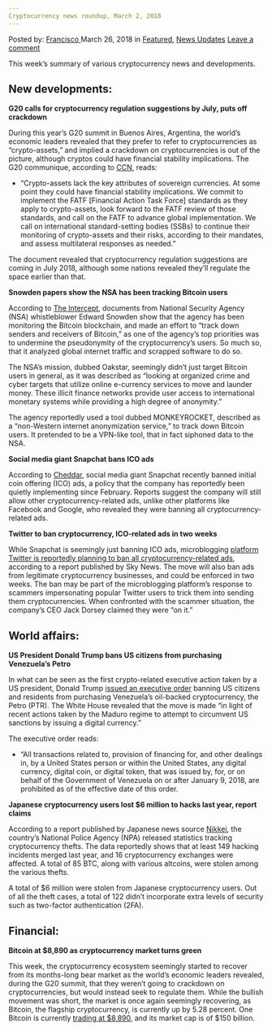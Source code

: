 ```yaml
---
Cryptocurrency news roundup, March 2, 2018
---
```

<article class="post-listing post-25156 post type-post status-publish format-standard has-post-thumbnail hentry 
category-news-updates tag-5927 tag-1898 tag-cryptocurrency tag-march tag-news tag-roundup">
<div class="post-inner">
<span>Posted by: <a href="https://www.deepdotweb.com/author/francisco/" title="">Francisco </a></span>
<span>March 26, 2018</span>
<span>in <a href="https://www.deepdotweb.com/category/deepdot-news/" rel="category tag">Featured</a>, <a href="https://www.deepdotweb.com/category/news-updates/" rel="category tag">News Updates</a></span>
<span><a href="https://www.deepdotweb.com/2018/03/26/cryptocurrency-news-roundup-march-2-2018/#respond">Leave a comment</a></span>


<p>This week’s summary of various cryptocurrency news and developments.</p>
<h2>New developments:</h2>
<p><strong>G20 calls for cryptocurrency regulation suggestions by July, puts off crackdown</strong></p>
<p>During this year’s G20 summit in Buenos Aires, Argentina, the world’s economic leaders revealed that they prefer to refer to cryptocurrencies as “crypto-assets,” and implied a crackdown on cryptocurrencies is out of the picture, although cryptos could have financial stability implications. The G20 communique, according to <a href="https://www.ccn.com/official-g20-calls-for-cryptocurrency-regulations-by-july-2018/">CCN</a>, reads:</p>
<ul>
<li>“Crypto-assets lack the key attributes of sovereign currencies. At some point they could have financial stability implications. We commit to implement the FATF [Financial Action Task Force] standards as they apply to crypto-assets, look forward to the FATF review of those standards, and call on the FATF to advance global implementation. We call on international standard-setting bodies (SSBs) to continue their monitoring of crypto-assets and their risks, according to their mandates, and assess multilateral responses as needed.”</li>
</ul>
<p>The document revealed that cryptocurrency regulation suggestions are coming in July 2018, although some nations revealed they’ll regulate the space earlier than that.</p>
<p><strong>Snowden papers show the NSA has been tracking Bitcoin users</strong></p>
<p>According to <a href="https://theintercept.com/2018/03/20/the-nsa-worked-to-track-down-bitcoin-users-snowden-documents-reveal/">The Intercept</a>, documents from National Security Agency (NSA) whistleblower Edward Snowden show that the agency has been monitoring the Bitcoin blockchain, and made an effort to “track down senders and receivers of Bitcoin,” as one of the agency’s top priorities was to undermine the pseudonymity of the cryptocurrency’s users. So much so, that it analyzed global internet traffic and scrapped software to do so.</p>
<p>The NSA’s mission, dubbed Oakstar, seemingly didn’t just target Bitcoin users in general, as it was described as “looking at organized crime and cyber targets that utilize online e-currency services to move and launder money. These illicit finance networks provide user access to international monetary systems while providing a high degree of anonymity.”</p>
<p>The agency reportedly used a tool dubbed MONKEYROCKET, described as a “non-Western internet anonymization service,” to track down Bitcoin users. It pretended to be a VPN-like tool, that in fact siphoned data to the NSA.</p>
<p><strong>Social media giant Snapchat bans ICO ads</strong></p>
<p>According to <a href="https://cheddar.com/videos/snapchat-bans-cryptocurrency-ico-ads">Cheddar</a>, social media giant Snapchat recently banned initial coin offering (ICO) ads, a policy that the company has reportedly been quietly implementing since February. Reports suggest the company will still allow other cryptocurrency-related ads, unlike other platforms like Facebook and Google, who revealed they were banning all cryptocurrency-related ads.</p>
<p><strong>Twitter to ban cryptocurrency, ICO-related ads in two weeks</strong></p>
<p>While Snapchat is seemingly just banning ICO ads, microblogging <a href="https://news.sky.com/story/twitter-to-prohibit-range-of-cryptocurrency-ads-11293387">platform Twitter is reportedly planning to ban all cryptocurrency-related ads</a>, according to a report published by Sky News. The move will also ban ads from legitimate cryptocurrency businesses, and could be enforced in two weeks. The ban may be part of the microblogging platform’s response to scammers impersonating popular Twitter users to trick them into sending them cryptocurrencies. When confronted with the scammer situation, the company’s CEO Jack Dorsey claimed they were “on it.”</p>
<h2>World affairs:</h2>
<p><strong>US President Donald Trump bans US citizens from purchasing Venezuela’s Petro</strong></p>
<p>In what can be seen as the first crypto-related executive action taken by a US president, Donald Trump <a href="https://www.whitehouse.gov/presidential-actions/executive-order-taking-additional-steps-address-situation-venezuela/">issued an executive order</a> banning US citizens and residents from purchasing Venezuela’s oil-backed cryptocurrency, the Petro (PTR). The White House revealed that the move is made “in light of recent actions taken by the Maduro regime to attempt to circumvent US sanctions by issuing a digital currency.”</p>
<p>The executive order reads:</p>
<ul>
<li>“All transactions related to, provision of financing for, and other dealings in, by a United States person or within the United States, any digital currency, digital coin, or digital token, that was issued by, for, or on behalf of the Government of Venezuela on or after January 9, 2018, are prohibited as of the effective date of this order.</li>
</ul>
<p><strong>Japanese cryptocurrency users lost $6 million to hacks last year, report claims</strong></p>
<p>According to a report published by Japanese news source <a href="https://www.nikkei.com/article/DGXMZO2841222022032018MM0000/">Nikkei</a>, the country’s National Police Agency (NPA) released statistics tracking cryptocurrency thefts. The data reportedly shows that at least 149 hacking incidents merged last year, and 16 cryptocurrency exchanges were affected. A total of 85 BTC, along with various altcoins, were stolen among the various thefts.</p>
<p>A total of $6 million were stolen from Japanese cryptocurrency users. Out of all the theft cases, a total of 122 didn’t incorporate extra levels of security such as two-factor authentication (2FA).</p>
<h2>Financial:</h2>
<p><strong>Bitcoin at $8,890 as cryptocurrency market turns green</strong></p>
<p>This week, the cryptocurrency ecosystem seemingly started to recover from its months-long bear market as the world’s economic leaders revealed, during the G20 summit, that they weren’t going to crackdown on cryptocurrencies, but would instead seek to regulate them. While the bullish movement was short, the market is once again seemingly recovering, as Bitcoin, the flagship cryptocurrency, is currently up by 5.28 percent. One Bitcoin is currently <a href="https://coinmarketcap.com/currencies/verge/">trading at $8,890</a>, and its market cap is of $150 billion.</p>
</div>
<span style="display:none"><a href="https://www.deepdotweb.com/tag/2018/" rel="tag">2018</a> <a href="https://www.deepdotweb.com/tag/24/" rel="tag">24</a> <a href="https://www.deepdotweb.com/tag/cryptocurrency/" rel="tag">cryptocurrency</a> <a href="https://www.deepdotweb.com/tag/march/" rel="tag">march</a> <a href="https://www.deepdotweb.com/tag/news/" rel="tag">news</a> <a href="https://www.deepdotweb.com/tag/roundup/" rel="tag">roundup</a></span> <span style="display:none" class="updated">2018-03-26</span>
<div style="display:none" class="vcard author" itemprop="author" itemscope itemtype="http://schema.org/Person"><strong class="fn" itemprop="name"><a href="https://www.deepdotweb.com/author/francisco/" title="Posts by Francisco" rel="author">Francisco</a></strong></div>
</div>
</article>

